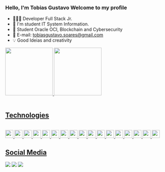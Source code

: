 ###  Hello, I'm Tobias Gustavo Welcome to my profile 
 <div>
 
 - 🧑🏾‍💻 Developer Full Stack Jr.  
 - 🚀 I'm student IT System Information.
 - 📝 Student Oracle OCI, Blockchain and Cybersecurity
 - 📧 E-mail: tobiasgustavo.soares@gmail.com
 - 💡 Good Ideias and creativity 
 
</div>
<div>
  <a href="https://github.com/tgzss">
  <img height="150em" src="https://github-readme-stats.vercel.app/api?username=TobiasGustavo&show_icons=true&theme=dark&include_all_commits=true&count_private=true&hide_border=true"/> 
  <img height="150em" src="https://github-readme-stats.vercel.app/api/top-langs/?username=TobiasGustavo&layout=compact&langs_count=7&theme=dark&hide_border=true"/>

</div>
<div style="display: inline_block"><br>
<h2> Technologies </h2>
 </p>


 <div style="display: inline_block"><br>
   <code><img height="25" src="https://cdn.jsdelivr.net/gh/devicons/devicon/icons/java/java-original-wordmark.svg"/></code>
   <code><img height="25" src="https://cdn.jsdelivr.net/gh/devicons/devicon/icons/javascript/javascript-original.svg"></code>
   <code><img height="25" src="https://cdn.jsdelivr.net/gh/devicons/devicon/icons/typescript/typescript-original.svg"></code>
   <code><img height="25" src="https://cdn.jsdelivr.net/gh/devicons/devicon/icons/html5/html5-original.svg"></code>
   <code><img height="25" src="https://cdn.jsdelivr.net/gh/devicons/devicon/icons/css3/css3-original.svg"></code>
   <code><img height="25" src="https://cdn.jsdelivr.net/gh/devicons/devicon/icons/react/react-original.svg"></code>
   <code><img height="25" src="https://cdn.jsdelivr.net/gh/devicons/devicon/icons/redux/redux-original.svg"></code>
   <code><img height="25" src="https://cdn.jsdelivr.net/gh/devicons/devicon/icons/bootstrap/bootstrap-original.svg"/></code>
   <code><img height="25" src="https://cdn.jsdelivr.net/gh/devicons/devicon/icons/tailwindcss/tailwindcss-plain.svg"></code>
   <code><img height="25" src="https://cdn.jsdelivr.net/gh/devicons/devicon/icons/sass/sass-original.svg"></code>
   <code><img height="25" src="https://cdn.jsdelivr.net/gh/devicons/devicon/icons/materialui/materialui-original.svg"></code>
   <code><img height="25" src="https://cdn.jsdelivr.net/gh/devicons/devicon/icons/nodejs/nodejs-original.svg"></code>
   <code><img height="25" src="https://cdn.jsdelivr.net/gh/devicons/devicon/icons/nestjs/nestjs-plain.svg"></code>
   <code><img height="25" src="https://cdn.jsdelivr.net/gh/devicons/devicon/icons/postgresql/postgresql-original.svg"></code>
   <code><img height="25" src="https://cdn.jsdelivr.net/gh/devicons/devicon/icons/docker/docker-original.svg"></code>
   <code><img height="25" src="https://cdn.jsdelivr.net/gh/devicons/devicon/icons/linux/linux-original.svg"></code>
   <code><img height="25" src="https://cdn.jsdelivr.net/gh/devicons/devicon/icons/apple/apple-original.svg"></code>
 </div>
 
 
 
 
<h2> Social Media </h2>
  <a href="https://www.linkedin.com/in/tobias-soares-85a6b41a0//" target="_blank"><img src="https://img.shields.io/badge/-LinkedIn-%230077B5?style=for-the-badge&logo=linkedin&logoColor=white" target="_blank"></a>
  <a href = "mailto:tobiasgustavoh@gmail.com"><img src="https://img.shields.io/badge/-Gmail-%23333?style=for-the-badge&logo=gmail&logoColor=white" target="_blank"></a> 
  <a href="https://discord.gg/tobias.soares#4810" target="_blank"><img src="https://img.shields.io/badge/Discord-7289DA?style=for-the-badge&logo=discord&logoColor=white" target="_blank"></a> 

